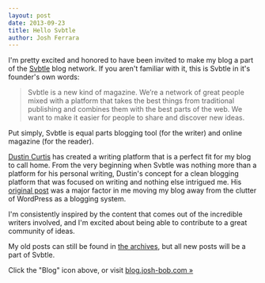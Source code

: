 ```yaml
---
layout: post
date: 2013-09-23
title: Hello Svbtle
author: Josh Ferrara
---
```

I'm pretty excited and honored to have been invited to make my blog a part of the [Svbtle](http://svbtle.com) blog network. If you aren't familiar with it, this is Svbtle in it's founder's own words:

> Svbtle is a new kind of magazine. We’re a network of great people mixed with a platform that takes the best things from traditional publishing and combines them with the best parts of the web. We want to make it easier for people to share and discover new ideas.

Put simply, Svbtle is equal parts blogging tool (for the writer) and online magazine (for the reader).

[Dustin Curtis](http://dcurt.is) has created a writing platform that is a perfect fit for my blog to call home. From the very beginning when Svbtle was nothing more than a platform for his personal writing, Dustin's concept for a clean blogging platform that was focused on writing and nothing else intrigued me. His [original post](http://dcurt.is/codename-svbtle) was a major factor in me moving my blog away from the clutter of WordPress as a blogging system.

I'm consistently inspired by the content that comes out of the incredible writers involved, and I'm excited about being able to contribute to a great community of ideas.

My old posts can still be found in [the archives](http://josh-bob.com/archive/), but all new posts will be a part of Svbtle.

Click the "Blog" icon above, or visit [blog.josh-bob.com &raquo;](http://blog.josh-bob.com)
